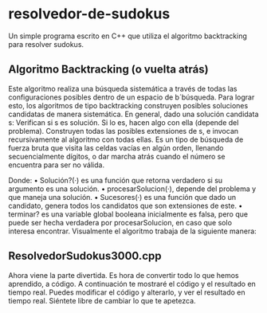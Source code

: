 # resolvedor-de-sudokus
Un simple programa escrito en C++ que utiliza el algoritmo backtracking para resolver sudokus.

## Algoritmo Backtracking (o vuelta atrás)
Este algoritmo realiza una búsqueda sistemática a través de todas las configuraciones posibles dentro de un
espacio de b´búsqueda.
Para lograr esto, los algoritmos de tipo backtracking construyen posibles soluciones candidatas de manera sistemática. En general, dado una solución candidata s:
Verifican si s es solución. Si lo es, hacen algo con ella (depende del problema).
Construyen todas las posibles extensiones de s, e invocan recursivamente al algoritmo con todas ellas.
Es un tipo de búsqueda de fuerza bruta que visita las celdas vacías en algún orden, llenando secuencialmente dígitos, o dar marcha atrás cuando el número se encuentra para ser no válida.

Donde:
• Solución?(·) es una función que retorna verdadero si su argumento es una solución.
• procesarSolucion(·), depende del problema y que maneja una solución.
• Sucesores(·) es una función que dado un candidato, genera todos los candidatos que son extensiones de este.
• terminar? es una variable global booleana inicialmente es falsa, pero que puede ser hecha verdadera por procesarSolucion, en caso que solo interesa encontrar.
Visualmente el algoritmo trabaja de la siguiente manera:

## ResolvedorSudokus3000.cpp
Ahora viene la parte divertida. Es hora de convertir todo lo que hemos aprendido, a código. A continuación te mostraré el código y el resultado en tiempo real. Puedes modificar el código y alterarlo, y ver el resultado en tiempo real. Siéntete libre de cambiar lo que te apetezca.


